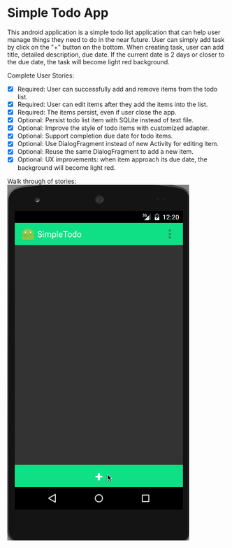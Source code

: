 Simple Todo App
====
This android application is a simple todo list application that can help user manage things they need to do in the near future. 
User can simply add task by click on the "+" button on the bottom. When creating task, user can add title, detailed description,
due date. If the current date is 2 days or closer to the due date, the task will become light red background.

Complete User Stories:
* [x] Required: User can successfully add and remove items from the todo list.
* [x] Required: User can edit items after they add the items into the list.
* [x] Required: The items persist, even if user close the app.
* [x] Optional: Persist todo list item with SQLite instead of text file.
* [x] Optional: Improve the style of todo items with customized adapter.
* [x] Optional: Support completion due date for todo items.
* [x] Optional: Use DialogFragment instead of new Activity for editing item.
* [x] Optional: Reuse the same DialogFragment to add a new item.
* [x] Optional: UX improvements: when item approach its due date, the background will become light red.

Walk through of stories:  
![demo](https://github.com/FrancisMengx/SimpleTodo/blob/master/Demo.gif)
